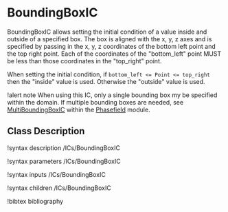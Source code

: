 <!-- MOOSE Documentation Stub: Remove this when content is added. -->

# BoundingBoxIC

BoundingBoxIC allows setting the initial condition of a value inside and outside of a specified
box. The box is aligned with the x, y, z axes and is specified by passing in the x, y, z
coordinates of the bottom left point and the top right point. Each of the coordinates of the
"bottom_left" point MUST be less than those coordinates in the "top_right" point.

When setting the initial condition, if `bottom_left <= Point <= top_right` then the "inside" value is used.
Otherwise the "outside" value is used.

!alert note
When using this IC, only a single bounding box my be specified within the domain. If multiple bounding
boxes are needed, see [MultiBoundingBoxIC](MultiBoundingBoxIC.md) within the [Phasefield](phase_field/index.md)
module.

## Class Description

!syntax description /ICs/BoundingBoxIC

!syntax parameters /ICs/BoundingBoxIC

!syntax inputs /ICs/BoundingBoxIC

!syntax children /ICs/BoundingBoxIC

!bibtex bibliography

